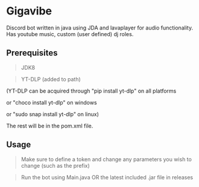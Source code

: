 # Gigavibe

 Discord bot written in java using JDA and lavaplayer for audio functionality.
 Has youtube music, custom (user defined) dj roles. 

## Prerequisites

> JDK8

> YT-DLP (added to path)

(YT-DLP can be acquired through 
"pip install yt-dlp" on all platforms

or "choco install yt-dlp" on windows

or "sudo snap install yt-dlp" on linux)

The rest will be in the pom.xml file.

## Usage

> Make sure to define a token and change any parameters you wish to change (such as the prefix)

> Run the bot using Main.java OR the latest included .jar file in releases

